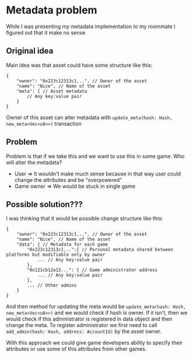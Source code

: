 # Metadata problem

While I was presenting my metadata implementation to my roommate I figured out that it make no sense

## Original idea

Main idea was that asset could have some structure like this:

```jsonc
{
    "owner": "0x223c12313c1...", // Owner of the asset
    "name": "Nice", // Name of the asset
    "meta": { // Asset metadata
        // Any key:value pair
    }
}
```

Owner of this asset can alter metadata with `update_meta(hash: Hash, new_meta<Vec<u8>>)` transaction

## Problem

Problem is that if we take this and we want to use this in some game. Who will alter the metadata?

- User => It wouldn't make much sense because in that way user could change the attributes and be "overpowered"
- Game owner => We would be stuck in single game

## Possible solution???

I was thinking that it would be possible change structure like this:

```jsonc
{
    "owner": "0x223c12313c1...", // Owner of the asset
    "name": "Nice", // Name of the asset
    "data": { // Metadata for each game
        "0x223c12313c1...":{ // Personal metadata shared between platforms but modifiable only by owner
            ... // Any key:value pair
        },
        "0x121cb12a12...": { // Game administrator address
            ... // Any key:value pair
        },
        ... // Other admins
    }
}
```

And then method for updating the meta would be `update_meta(hash: Hash, new_meta<Vec<u8>>)` and we would check if hash is owner. If it isn't, then we would check if this administrator is registered in data object and then change the meta. To register administrator we first need to call `add_admin(hash: Hash, address: AccountId)` by the asset owner.

With this approach we could give game developers ability to specify their attributes or use some of this attributes from other games.

